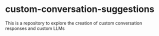 # custom-conversation-suggestions

This is a repository to explore the creation of custom conversation responses and custom LLMs

